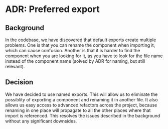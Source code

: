 # ADR: Preferred export

## Background

In the codebase, we have discovered that default exports create multiple problems. One is that you can rename the component when importing it, which can cause confusion. Another is that it is harder to find the component when you are looking for it, as you have to look for the file name instead of the component name (solved by ADR for naming, but still relevant). 

## Decision

We have decided to use named exports. This will allow us to eliminate the possiblity of exporting a component and renaming it in another file. It also allows us easy access to advanced refactors across the project, because renaming in one place will propagate to all the other places where that import is referenced. This resolves the issues described in the background without any significant downsides.